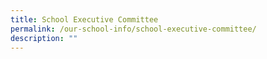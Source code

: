 ```yaml
---
title: School Executive Committee
permalink: /our-school-info/school-executive-committee/
description: ""
---
```

